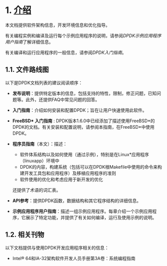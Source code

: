 # 1. [介绍](http://dpdk.org/doc/guides/prog_guide/intro.html)

本文档提供软件架构信息，开发环境信息和优化指导。

有关编程实例和编译及运行每个示例应用程序的说明，请参阅*DPDK示例应用程序用户指南*了解详细信息。

有关编译和运行应用程序的一般信息，请参阅*DPDK入门指南*。

## 1.1. 文件路线图

以下是DPDK文档列表的建议阅读顺序：

- **发布说明**：提供特定版本的信息，包括支持的特性，限制，修正问题，已知问题等。此外，还提供FAQ中常见问题的回答。

- **入门指南**：介绍如何安装和配置DPDK；旨在让用户快速使用此软件。

- **FreeBSD\* 入门指南** : DPDK版本1.6.0中已经添加了描述使用FreeBSD\*的DPDK的文档。有关安装和配置说明，请参阅本指南，在FreeBSD\*中使用DPDK。

- **程序员指南**（本文）：描述：

  - 软件体系结构以及如何使用（通过示例），特别是在Linux\*应用程序（linuxapp）环境中
  - DPDK的内容，构建系统（包括可以在DPDK根Makefile中使用的命令来构建开发工具包和应用程序）及移植应用程序的准则
  - 软件使用的优化和考虑应用于新开发的优化

  还提供了术语的词汇表。

- **API参考**：提供DPDK函数，数据结构和其它程序结构的详细信息。

- **示例应用程序用户指南**：描述一组示例应用程序。每章介绍一个示例应用程序，它展示了特定功能，并提供了有关如何编译，运行及使用示例的说明。

## 1.2. 相关刊物

以下文档提供与使用DPDK开发应用程序相关的信息：

- Intel® 64和IA-32架构软件开发人员手册第3A卷：系统编程指南